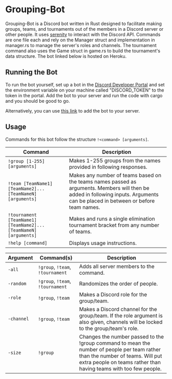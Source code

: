 # Grouping-Bot

Grouping-Bot is a Discord bot written in Rust designed to facilitate making groups, teams, and tournaments out of the members in a Discord server or other people. It uses [serenity](https://docs.rs/serenity/0.9.1/serenity/) to interact with the Discord API. Commands are one file each and rely on the Manager struct and implementation in manager.rs to manage the server's roles and channels. The tournament command also uses the Game struct in game.rs to build the tournament's data structure. The bot linked below is hosted on Heroku.

## Running the Bot

To run the bot yourself, set up a bot in the [Discord Developer Portal](https://discord.com/developers/) and set the environment variable on your machine called "DISCORD_TOKEN" to the token in the portal. Add the bot to your server and run the code with cargo and you should be good to go.

Alternatively, you can use [this link](https://discord.com/api/oauth2/authorize?client_id=773009707794300929&permissions=8&scope=bot) to add the bot to your server.

## Usage

Commands for this bot follow the structure `!<command> [arguments]`.

| Command | Description
|---------|-------------|
| `!group [1-255] [arguments]` | Makes 1-255 groups from the names provided in following responses. |
| `!team [TeamName1] [TeamName2]... [TeamNameN] [arguments]` | Makes any number of teams based on the teams names passed as arguments. Members will then be added in following inputs. Arguments can be placed in between or before team names. |
| `!tournament [TeamName1] [TeamName2]... [TeamNameN] [arguments]` | Makes and runs a single elimination tournament bracket from any number of teams. |
| `!help [command]` | Displays usage instructions. |

| Argument | Command(s) | Description
|---------|-------------|------------|
| `-all` | `!group`, `!team`, `!tournament` | Adds all server members to the command. |
| `-random` | `!group`, `!team`, `!tournament` | Randomizes the order of people. |
| `-role` | `!group`, `!team` | Makes a Discord role for the group/team. |
| `-channel` | `!group`, `!team` | Makes a Discord channel for the group/team. If the role argument is also given, channels will be locked to the group/team's role. |
| `-size` | `!group` | Changes the number passed to the !group command to mean the number of people per team rather than the number of teams. Will put extra people on teams rather than having teams with too few people. |